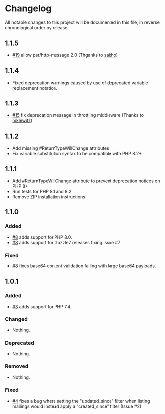 # Changelog

All notable changes to this project will be documented in this file, in reverse chronological order by release.

## 1.1.5
- [#19](https://github.com/rapidmail/rapidmail-apiv3-client-php/pull/19) allow psr/http-message 2.0
(Thganks to [saitho](https://github.com/saitho))

## 1.1.4
- Fixed deprecation warnings caused by use of deprecated variable replacement notation. 

## 1.1.3
- [#15](https://github.com/rapidmail/rapidmail-apiv3-client-php/pull/15) fix deprecation message in throttling
middleware (Thanks to [mklewitz](https://github.com/mklewitz))

## 1.1.2
- Add missing #ReturnTypeWillChange attributes
- Fix variable substitution syntax to be compatible with PHP 8.2+

## 1.1.1
- Add #ReturnTypeWillChange attribute to prevent deprecation notices on PHP 8+
- Run tests for PHP 8.1 and 8.2
- Remove ZIP installation instructions 

## 1.1.0
### Added
- [#8](https://github.com/rapidmail/rapidmail-apiv3-client-php/pull/8) adds support for PHP 8.0.
- [#8](https://github.com/rapidmail/rapidmail-apiv3-client-php/pull/8) adds support for Guzzle7 releases
fixing issue #7
  
### Fixed
- [#8](https://github.com/rapidmail/rapidmail-apiv3-client-php/pull/8) fixes base64 content validation
failing with large base64 payloads.

## 1.0.1

### Added

- [#3](https://github.com/rapidmail/rapidmail-apiv3-client-php/pull/3) adds support for PHP 7.4.

### Changed

- Nothing.

### Deprecated

- Nothing.

### Removed

- Nothing.

### Fixed

- [#4](https://github.com/rapidmail/rapidmail-apiv3-client-php/pull/4) fixes a bug where setting the "updated_since"
filter when listing mailings would instead apply a "created_since" filter (Issue #2)
